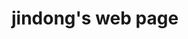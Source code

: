 # jindong's web page
<script src="https://gist.github.com/allysonsilva/85fff14a22bbdf55485be947566cc09e.js"></script>
